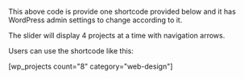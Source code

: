 This above code is provide one shortcode provided below and it has WordPress admin settings to change according to it.

The slider will display 4 projects at a time with navigation arrows. 

Users can use the shortcode like this:

[wp_projects count="8" category="web-design"]
